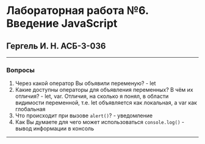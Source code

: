 # Лабораторная работа №6. Введение JavaScript
## Гергель И. Н. АСБ-3-036

--------------------------------

### Вопросы
1. Через какой оператор Вы объявили переменую? - let
2. Какие доступны операторы для объявления переменных? В чём их отличия? - let, var. Отличия, на сколько я понял, в области видимости переменной, т.е. let объявляется как локальная, а var как глобальная
3. Что происходит при вызове `alert()`? - уведомление
4. Как Вы думаете для чего может использоваться `console.log()` - вывод информации в консоль
---